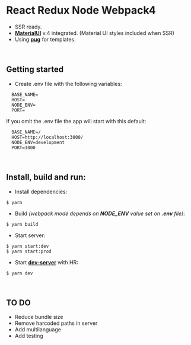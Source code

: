 # React Redux Node Webpack4

- SSR ready.
- **[MaterialUI](https://material-ui.com/getting-started/usage/)** v.4 integrated. (Material UI styles included when SSR)
- Using **[pug](https://pugjs.org/api/getting-started.html)** for templates.
  
&nbsp;
## Getting started

- Create .env file with the following variables:

```
  BASE_NAME=
  HOST=
  NODE_ENV=
  PORT=
```
  
If you omit the .env file the app will start with this default:
  
```
  BASE_NAME=/
  HOST=http://localhost:3000/
  NODE_ENV=development
  PORT=3000
```
  
&nbsp;
## Install, build and run:

- Install dependencies:

```
$ yarn
```

- Build *(webpack mode depends on **NODE_ENV** value set on **.env** file)*:

```
$ yarn build
```

- Start server:

```
$ yarn start:dev
$ yarn start:prod
```

- Start **[dev-server](https://github.com/webpack/webpack-dev-server)** with HR:

```
$ yarn dev
```
  
&nbsp;
## TO DO
- Reduce bundle size
- Remove harcoded paths in server
- Add multilanguage
- Add testing

